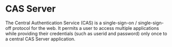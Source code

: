 # CAS Server
The Central Authentication Service (CAS) is a single-sign-on / single-sign-off protocol for the web. It permits a user to access multiple applications while providing their credentials (such as userid and password) only once to a central CAS Server application.
